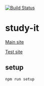 [![Build Status](https://travis-ci.org/aneylon/study-it.svg)](https://travis-ci.org/aneylon/study-it)

# study-it

[Main site](https://study-it.herokuapp.com)

[Test site](https://study-it-test.herokuapp.com)

## setup
```
npm run setup
```